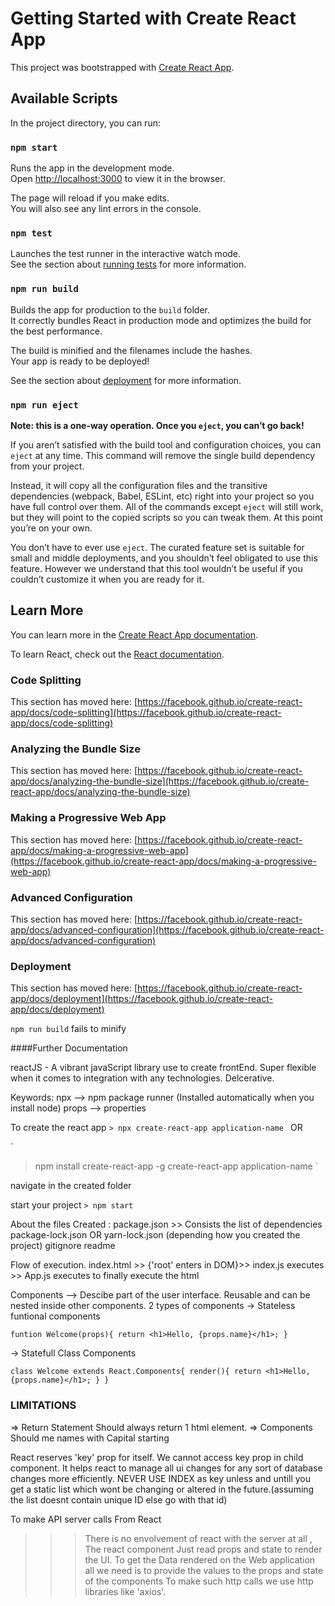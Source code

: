 # Getting Started with Create React App

This project was bootstrapped with [Create React App](https://github.com/facebook/create-react-app).

## Available Scripts

In the project directory, you can run:

### `npm start`

Runs the app in the development mode.\
Open [http://localhost:3000](http://localhost:3000) to view it in the browser.

The page will reload if you make edits.\
You will also see any lint errors in the console.

### `npm test`

Launches the test runner in the interactive watch mode.\
See the section about [running tests](https://facebook.github.io/create-react-app/docs/running-tests) for more information.

### `npm run build`

Builds the app for production to the `build` folder.\
It correctly bundles React in production mode and optimizes the build for the best performance.

The build is minified and the filenames include the hashes.\
Your app is ready to be deployed!

See the section about [deployment](https://facebook.github.io/create-react-app/docs/deployment) for more information.

### `npm run eject`

**Note: this is a one-way operation. Once you `eject`, you can’t go back!**

If you aren’t satisfied with the build tool and configuration choices, you can `eject` at any time. This command will remove the single build dependency from your project.

Instead, it will copy all the configuration files and the transitive dependencies (webpack, Babel, ESLint, etc) right into your project so you have full control over them. All of the commands except `eject` will still work, but they will point to the copied scripts so you can tweak them. At this point you’re on your own.

You don’t have to ever use `eject`. The curated feature set is suitable for small and middle deployments, and you shouldn’t feel obligated to use this feature. However we understand that this tool wouldn’t be useful if you couldn’t customize it when you are ready for it.

## Learn More

You can learn more in the [Create React App documentation](https://facebook.github.io/create-react-app/docs/getting-started).

To learn React, check out the [React documentation](https://reactjs.org/).

### Code Splitting

This section has moved here: [https://facebook.github.io/create-react-app/docs/code-splitting](https://facebook.github.io/create-react-app/docs/code-splitting)

### Analyzing the Bundle Size

This section has moved here: [https://facebook.github.io/create-react-app/docs/analyzing-the-bundle-size](https://facebook.github.io/create-react-app/docs/analyzing-the-bundle-size)

### Making a Progressive Web App

This section has moved here: [https://facebook.github.io/create-react-app/docs/making-a-progressive-web-app](https://facebook.github.io/create-react-app/docs/making-a-progressive-web-app)

### Advanced Configuration

This section has moved here: [https://facebook.github.io/create-react-app/docs/advanced-configuration](https://facebook.github.io/create-react-app/docs/advanced-configuration)

### Deployment

This section has moved here: [https://facebook.github.io/create-react-app/docs/deployment](https://facebook.github.io/create-react-app/docs/deployment)

`npm run build` fails to minify





####Further Documentation

reactJS - 
A vibrant javaScript library use to create frontEnd. Super flexible when it comes to integration with any technologies. Delcerative. 


Keywords:
npx --> npm package runner (Installed automatically when you install node)
props --> properties

To create the react app
`> npx create-react-app application-name
`
OR

`
> npm install create-react-app -g
> create-react-app application-name
`

navigate in the created folder

start your project
`> npm start`

About the files Created : 
package.json >> Consists the list of dependencies 
package-lock.json OR yarn-lock.json (depending how you created the project) 
gitignore
readme


Flow of execution.
index.html >> {'root' enters in DOM}>> index.js executes >> App.js executes to finally execute the html
 
Components --> Descibe part of the user interface. Reusable and can be nested inside other components.
2 types of components 
-> Stateless funtional components

`funtion Welcome(props){
	return <h1>Hello, {props.name}</h1>;
}`

-> Statefull Class Components

`class Welcome extends React.Components{
	render(){
		return <h1>Hello,{props.name}</h1>;
	}
}`




### LIMITATIONS 
=> Return Statement Should always return 1 html element.
=> Components Should me names with Capital starting









React reserves 'key' prop for itself. We cannot access key prop in child component. It helps react to manage all ui changes for any sort of database changes more efficiently.
NEVER USE INDEX as key unless and untill you get a static list which wont be changing or altered in the future.(assuming the list doesnt contain unique ID else go with that id)


To make API server calls From React
 >>> There is no envolvement of react with the server at all , The react component Just read props and state to render the UI.
 >>> To get the Data rendered on the Web application all we need is to provide the values to the props and state of the components
 >>> To make such http calls we use http libraries like 'axios'. 